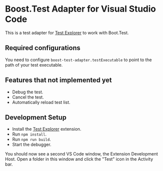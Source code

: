 # Boost.Test Adapter for Visual Studio Code

This is a test adapter for [Test Explorer](https://marketplace.visualstudio.com/items?itemName=hbenl.vscode-test-explorer) to work with Boot.Test.

## Required configurations

You need to configure `boost-test-adapter.testExecutable` to point to the path of your test executable.

## Features that not implemented yet

- Debug the test.
- Cancel the test.
- Automatically reload test list.

## Development Setup

- Install the [Test Explorer](https://marketplace.visualstudio.com/items?itemName=hbenl.vscode-test-explorer) extension.
- Run `npm install`.
- Run `npm run build`.
- Start the debugger.

You should now see a second VS Code window, the Extension Development Host. Open a folder in this window and click the "Test" icon in the Activity bar.
